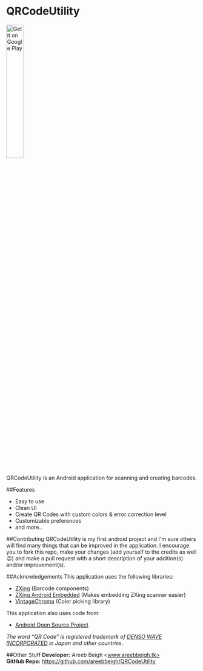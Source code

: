 # QRCodeUtility
<a href='https://play.google.com/store/apps/details?id=com.areebbeigh.qrcodeutility&utm_source=global_co&utm_medium=prtnr&utm_content=Mar2515&utm_campaign=PartBadge&pcampaignid=MKT-Other-global-all-co-prtnr-py-PartBadge-Mar2515-1'><img alt='Get it on Google Play' width="30%" height="30%" src='https://play.google.com/intl/en_us/badges/images/generic/en_badge_web_generic.png'/></a><br>

QRCodeUtility is an Android application for scanning and creating barcodes.

##Features
<ul>
  <li>Easy to use</li>
  <li>Clean UI</li>
  <li>Create QR Codes with custom colors & error correction level</li>
  <li>Customizable preferences</li>
  <li>and more..</li>
</ul>

##Contributing
QRCodeUtility is my first android project and I'm sure others will find many things that can be improved in the application. I encourage
you to fork this repo, make your changes (add yourself to the credits as well :wink:) and make a pull request with a short description
of your addition(s) and/or improvement(s).

##Acknowledgements
This application uses the following libraries:

<ul>
  <li><a href="https://github.com/zxing/zxing/">ZXing</a> (Barcode components)</li>
  <li><a href="https://github.com/journeyapps/zxing-android-embedded">ZXing Android Embedded</a> (Makes embedding ZXing scanner easier)</li>
  <li><a href="https://github.com/MrBIMC/VintageChroma">VintageChroma</a> (Color picking library)</li>
</ul>

This application also uses code from:
<ul>
  <li><a href="http://source.android.com">Android Open Source Project</a></li>
</ul>

<i>The word “QR Code” is registered trademark of <a href="http://www.denso-wave.com/en/en/">DENSO WAVE INCORPORATED</a> in Japan and other countries.</i>

##Other Stuff
**Developer:** Areeb Beigh <www.areebbeigh.tk> <br/>
**GitHub Repo:** https://github.com/areebbeigh/QRCodeUtility
